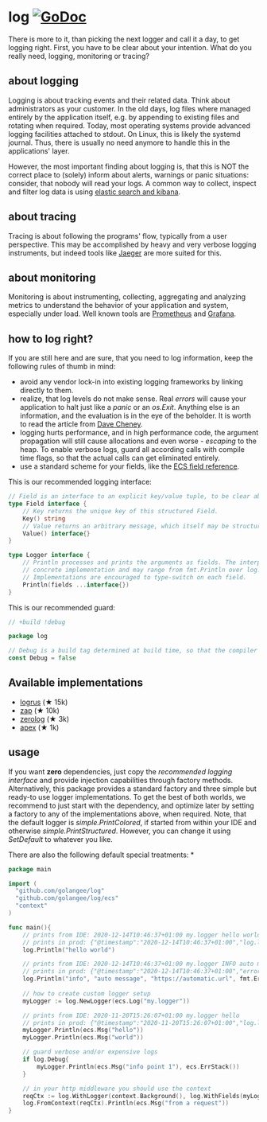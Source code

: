 # log [![GoDoc](https://godoc.org/github.com/golangee/log?status.svg)](http://godoc.org/github.com/golangee/log) 
There is more to it, than picking the next logger and call it a day, to get logging right.
First, you have to be clear about your intention. What do you really need, logging, monitoring or
tracing?

## about logging
Logging is about tracking events and their related data. Think about administrators
as your customer. In the old days, log files where managed entirely by
the application itself, e.g. by appending to existing files and rotating when required. Today,
most operating systems provide advanced logging facilities attached to stdout. On Linux, this is
likely the systemd journal. Thus, there is usually no need anymore to handle this in the applications'
layer.

However, the most important finding about logging is, that this is NOT the correct place to (solely) 
inform about alerts, warnings or panic situations: consider, that nobody will read your logs. A common way
to collect, inspect and filter log data is using [elastic search and kibana](https://www.elastic.co/de/).

## about tracing
Tracing is about following the programs' flow, typically from a user perspective. This
may be accomplished by heavy and very verbose logging instruments, but indeed tools like 
[Jaeger](https://github.com/jaegertracing/) are more suited for this.

## about monitoring
Monitoring is about instrumenting, collecting, aggregating and analyzing metrics to understand
the behavior of your application and system, especially under load. Well known tools are 
[Prometheus](https://prometheus.io/) and [Grafana](https://grafana.com/).

## how to log right?
If you are still here and are sure, that you need to log information, keep the following
rules of thumb in mind:
* avoid any vendor lock-in into existing logging frameworks by linking directly to them.
* realize, that log levels do not make sense. Real *errors* will cause your application to halt
just like a *panic* or an *os.Exit*. Anything else is an information, and
the evaluation is in the eye of the beholder. It is worth to read the article from
[Dave Cheney](https://dave.cheney.net/2015/11/05/lets-talk-about-logging).
* logging hurts performance, and in high performance code, the argument propagation will still
cause allocations and even worse - *escaping* to the heap. To enable verbose logs, 
guard all according calls with compile time flags, so that the actual calls can get eliminated entirely.
* use a standard scheme for your fields, like the 
[ECS field reference](https://www.elastic.co/guide/en/ecs/current/ecs-field-reference.html).


This is our recommended logging interface:
```go
// Field is an interface to an explicit key/value tuple, to be clear about structured information.
type Field interface {
    // Key returns the unique key of this structured Field.
    Key() string
    // Value returns an arbitrary message, which itself may be structured.
    Value() interface{}
}

type Logger interface {
    // Println processes and prints the arguments as fields. The interpretation and formatting depends on the
    // concrete implementation and may range from fmt.Println over log.Println to a full structured logger.
    // Implementations are encouraged to type-switch on each field.
    Println(fields ...interface{})
}
```

This is our recommended guard:
```go
// +build !debug

package log

// Debug is a build tag determined at build time, so that the compiler can remove dead code.
const Debug = false
```

## Available implementations
* [logrus](https://github.com/sirupsen/logrus) (★ 15k)
* [zap](https://github.com/uber-go/zap) (★ 10k)
* [zerolog](https://github.com/rs/zerolog) (★ 3k)
* [apex](https://github.com/apex/log) (★ 1k)


## usage
If you want **zero** dependencies, just copy the *recommended logging interface* and provide injection
capabilities through factory methods. Alternatively, this package provides a standard factory and 
three simple but ready-to use logger implementations. To get the best of both worlds, we recommend to 
just start with the dependency, and optimize later by setting a factory to any of the 
implementations above, when required. Note, that the default logger is *simple.PrintColored*, if started
from within your IDE and otherwise *simple.PrintStructured*. However, you can change it using 
*SetDefault* to whatever you like. 

There are also the following default special treatments:
* 

```go
package main

import (
  "github.com/golangee/log"
  "github.com/golangee/log/ecs"
  "context"
)

func main(){
    // prints from IDE: 2020-12-14T10:46:37+01:00 my.logger hello world
    // prints in prod: {"@timestamp":"2020-12-14T10:46:37+01:00","log.logger":"my.logger","message":"hello world"}
    log.Println("hello world")

    // prints from IDE: 2020-12-14T10:46:37+01:00 my.logger INFO auto message https://automatic.url automatic error *errors.errorString
    // prints in prod: {"@timestamp":"2020-12-14T10:46:37+01:00","error.message":"automatic error","error.type":"*errors.errorString","log.level":"info","log.logger":"my.logger","message":"auto message","url.path":"https://automatic.url"}
    log.Println("info", "auto message", "https://automatic.url", fmt.Errorf("automatic error"))
	
    // how to create custom logger setup
    myLogger := log.NewLogger(ecs.Log("my.logger"))

    // prints from IDE: 2020-11-20T15:26:07+01:00 my.logger hello
    // prints in prod: {"@timestamp":"2020-11-20T15:26:07+01:00","log.level":"trace","log.logger":"my.logger","message":"hello"}
    myLogger.Println(ecs.Msg("hello")) 
    myLogger.Println(ecs.Msg("world"))

    // guard verbose and/or expensive logs
    if log.Debug{
    	myLogger.Println(ecs.Msg("info point 1"), ecs.ErrStack()) 
    }

    // in your http middleware you should use the context
    reqCtx := log.WithLogger(context.Background(), log.WithFields(myLogger, ecs.Log("my.request.logger")))
    log.FromContext(reqCtx).Println(ecs.Msg("from a request"))
}
```

